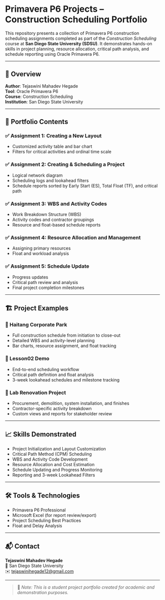 # Primavera P6 Projects – Construction Scheduling Portfolio

This repository presents a collection of Primavera P6 construction scheduling assignments completed as part of the *Construction Scheduling* course at **San Diego State University (SDSU)**. It demonstrates hands-on skills in project planning, resource allocation, critical path analysis, and schedule reporting using Oracle Primavera P6.

---

## 📘 Overview

**Author**: Tejaswini Mahadev Hegade  
**Tool**: Oracle Primavera P6  
**Course**: Construction Scheduling  
**Institution**: San Diego State University

---

## 📂 Portfolio Contents

### ✅ Assignment 1: Creating a New Layout
- Customized activity table and bar chart
- Filters for critical activities and ordinal time scale

### ✅ Assignment 2: Creating & Scheduling a Project
- Logical network diagram
- Scheduling logs and lookahead filters
- Schedule reports sorted by Early Start (ES), Total Float (TF), and critical path

### ✅ Assignment 3: WBS and Activity Codes
- Work Breakdown Structure (WBS)
- Activity codes and contractor groupings
- Resource and float-based schedule reports

### ✅ Assignment 4: Resource Allocation and Management
- Assigning primary resources
- Float and workload analysis

### ✅ Assignment 5: Schedule Update
- Progress updates
- Critical path review and analysis
- Final project completion milestones

---

## 🏗️ Project Examples

### 🏢 Haitang Corporate Park
- Full construction schedule from initiation to close-out
- Detailed WBS and activity-level planning
- Bar charts, resource assignment, and float tracking

### 🧱 Lesson02 Demo
- End-to-end scheduling workflow
- Critical path definition and float analysis
- 3-week lookahead schedules and milestone tracking

### 🧪 Lab Renovation Project
- Procurement, demolition, system installation, and finishes
- Contractor-specific activity breakdown
- Custom views and reports for stakeholder review

---

## 📈 Skills Demonstrated

- Project Initialization and Layout Customization  
- Critical Path Method (CPM) Scheduling  
- WBS and Activity Code Development  
- Resource Allocation and Cost Estimation  
- Schedule Updating and Progress Monitoring  
- Reporting and 3-week Lookahead Filters

---

## 🛠 Tools & Technologies

- Primavera P6 Professional  
- Microsoft Excel (for report review/export)  
- Project Scheduling Best Practices  
- Float and Delay Analysis

---

## 📬 Contact

**Tejaswini Mahadev Hegade**  
📍 San Diego State University  
✉️ tejaswinihegade12@gmail.com

---

> 📎 *Note: This is a student project portfolio created for academic and demonstration purposes.*
